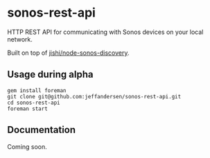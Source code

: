 sonos-rest-api
==============

HTTP REST API for communicating with Sonos devices on your local network.

Built on top of [jishi/node-sonos-discovery](https://github.com/jishi/node-sonos-discovery).

## Usage during alpha

```
gem install foreman
git clone git@github.com:jeffandersen/sonos-rest-api.git
cd sonos-rest-api
foreman start
```

## Documentation

Coming soon.
